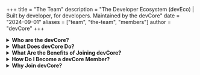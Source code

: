+++
title = "The Team"
description = "The Developer Ecosystem (devEco) | Built by developer, for developers. Maintained by the devCore"
date = "2024-09-01"
aliases = ["team", "the-team", "members"]
author = "devCore"
+++

<details>

<summary><strong>Who are the devCore?</strong></summary>

The devCore is a group of highly engaged members within the Developer Ecosystem (devEco). These individuals take on leadership roles to drive community initiatives, mentor others, and shape the future of devEco. As partial owners of the community, devCore members play an essential role in making strategic decisions, organizing events, and contributing to the ecosystem’s growth.

</details>

<details>

<summary><strong>What Does devCore Do?</strong></summary>

- Lead Projects and Initiatives: Spearhead community projects and contribute to open-source efforts.
- Organize Events and Meetups: Plan and host technical workshops, hackathons, and virtual meetups.
- Mentor and Guide Members: Provide mentorship, answer questions, and help onboard new members.
- Shape the Ecosystem’s Future: Participate in open governance, offering feedback, and voting on key community decisions.

</details>

<details>

<summary><strong>What Are the Benefits of Joining devCore?</strong></summary>

- Influence Community Direction: Help set the priorities and direction of devEco initiatives.
- Exclusive Opportunities: Collaborate with industry partners and engage in high-impact projects.
- Recognition and Badging: Earn special badges and achievements only available to devCore members.
- Networking with Experts: Work alongside esteemed developers, thought leaders, and partners from around the globe.
- Personal Growth and Development: Hone leadership skills, gain mentorship experience, and grow your professional network.

</details>

<details>

<summary><strong>How Do I Become a devCore Member?</strong></summary>

devCore membership is optional but requires commitment. To join, members must express interest by filling out a form and agreeing to contribute time and effort towards community initiatives. Membership is open to anyone who is passionate about building and growing the devEco community. Please reach out to a devCore member for more information on how to apply.

</details>

<details>

<summary><strong>Why Join devCore?</strong></summary>

By becoming part of devCore, you not only gain access to exclusive opportunities but also become a key driver of change within the ecosystem. It’s a chance to leave your mark, help others succeed, and contribute to something greater than yourself.

</details>